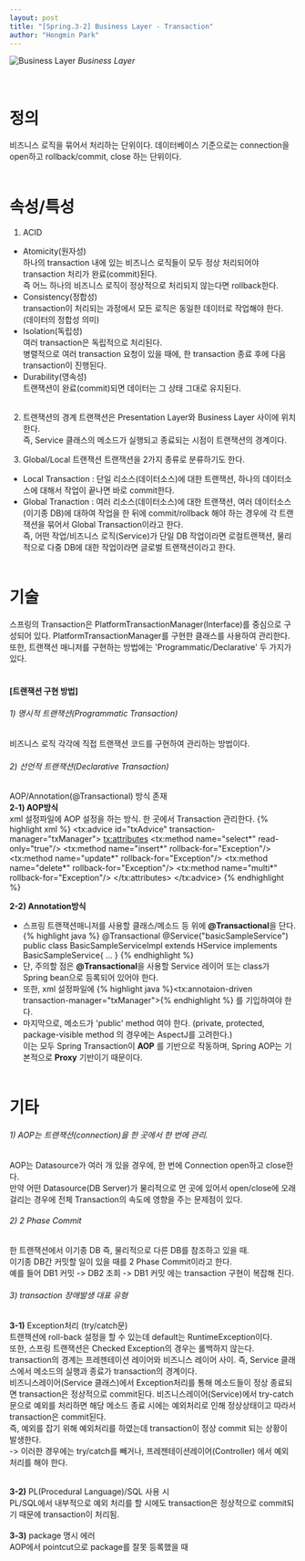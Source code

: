 ```yaml
---
layout: post
title: "[Spring.3-2] Business Layer - Transaction"
author: "Hongmin Park"
---
```


![Business Layer](https://mail.google.com/mail/u/0?ui=2&ik=e26376f5e4&view=fimg&th=16b690ff6a49d2e9&attid=0.12&disp=emb&attbid=ANGjdJ9BuqnXHFctMzgwFEuBvjZP16IXM-IP-8JM96NirSOfoNPPvSJ7_B3biXB3FWN_gmagntVZiV9HWzwsy-7sI27j06CTYu2xN2aBytUbz-8DsitZ-ghXAGD2uF8&sz=s0-l75-ft&ats=1560951710471&rm=16b690ff6a49d2e9&zw&atsh=1 "Business Layer")
_Business Layer_

<br>

# 정의
비즈니스 로직을 묶어서 처리하는 단위이다. 데이터베이스 기준으로는 connection을 open하고 rollback/commit, close 하는 단위이다.<br><br>

# 속성/특성
1) ACID
- Atomicity(원자성)<br>
하나의 transaction 내에 있는 비즈니스 로직들이 모두 정상 처리되어야 transaction 처리가 완료(commit)된다.<br>
즉 어느 하나의 비즈니스 로직이 정상적으로 처리되지 않는다면 rollback한다.<br>
- Consistency(정합성)<br>
transaction이 처리되는 과정에서 모든 로직은 동일한 데이터로 작업해야 한다.<br> 
(데이터의 정합성 의미)<br>
- Isolation(독립성)<br>
여러 transaction은 독립적으로 처리된다. <br>
병렬적으로 여러 transaction 요청이 있을 때에, 한 transaction 종료 후에 다음 transaction이 진행된다.
- Durability(영속성)<br>
트랜잭션이 완료(commit)되면 데이터는 그 상태 그대로 유지된다.<br><br>

2) 트랜잭션의 경계
트랜잭션은 Presentation Layer와 Business Layer 사이에 위치한다. <br>
즉, Service 클래스의 메소드가 실행되고 종료되는 시점이 트랜잭션의 경계이다. 

3) Global/Local 트랜잭션
트랜잭션을 2가지 종류로 분류하기도 한다.<br>
- Local Transaction : 단일 리소스(데이터소스)에 대한 트랜잭션, 하나의 데이터소스에 대해서 작업이 끝나면 바로 commit한다.
- Global Tranaction : 여러 리소스(데이터소스)에 대한 트랜잭션, 여러 데이터소스(이기종 DB)에 대하여 작업을 한 뒤에 commit/rollback 해야 하는 경우에 각 트랜잭션을 묶어서 Global Transaction이라고 한다.<br>
즉, 어떤 작업/비즈니스 로직(Service)가 단일 DB 작업이라면 로컬트랜잭션, 물리적으로 다중 DB에 대한 작업이라면 글로벌 트랜잭션이라고 한다.<br><br>


# 기술
스프링의 Transaction은 PlatformTransactionManager(Interface)를 중심으로 구성되어 있다. PlatformTransactionManager를 구현한 클래스를 사용하여 관리한다.<br>
또한, 트랜잭션 매니저를 구현하는 방법에는 'Programmatic/Declarative' 두 가지가 있다.<br><br>

#### [트랜잭션 구현 방법]
###### 1) 명시적 트랜잭션(Programmatic Transaction)
비즈니스 로직 각각에 직접 트랜잭션 코드를 구현하여 관리하는 방법이다.<br>
###### 2) 선언적 트랜잭션(Declarative Transaction)
AOP/Annotation(@Transactional) 방식 존재<br>
**2-1) AOP방식**<br>
xml 설정파일에 AOP 설정을 하는 방식. 한 곳에서 Transaction 관리한다.
{% highlight xml %}
<bean id="txManager" class="org.springframework.jdbc.datasource.DataSourceTransactionManager">
       <property name="dataSource" ref="dataSource"/>
</bean>
<tx:advice id="txAdvice" transaction-manager="txManager">
   <tx:attributes>
       <tx:method name="select*" read-only="true"/>
       <tx:method name="insert*" rollback-for="Exception"/>
       <tx:method name="update*" rollback-for="Exception"/>
       <tx:method name="delete*" rollback-for="Exception"/>
       <tx:method name="multi*" rollback-for="Exception"/>
   </tx:attributes>
</tx:advice>
{% endhighlight %}

**2-2) Annotation방식**<br>
- 스프링 트랜잭션매니저를 사용할 클래스/메소드 등 위에 **@Transactional**을 단다.
{% highlight java %}
@Transactional
@Service("basicSampleService")
public class BasicSampleServiceImpl extends HService implements BasicSampleService{
  ...
}
{% endhighlight %}
- 단, 주의할 점은 **@Transactional**을 사용할 Service 레이어 또는 class가 Spring bean으로 등록되어 있어야 한다.<br>
- 또한, xml 설정파일에 
{% highlight java %}<tx:annotaion-driven transaction-manager="txManager">{% endhighlight %}
를 기입하여야 한다. <br>
- 마지막으로, 메소드가 'public' method 여야 한다. (private, protected, package-visible method 의 경우에는 AspectJ를 고려한다.) 
<br>이는 모두 Spring Transaction이 **AOP** 를 기반으로 작동하며, Spring AOP는 기본적으로 **Proxy** 기반이기 때문이다.
<br><br>

# 기타
###### 1) AOP는 트랜잭션(connection)을 한 곳에서 한 번에 관리.<br>
AOP는 Datasource가 여러 개 있을 경우에, 한 번에 Connection open하고 close한다. <br>
만약 어떤 Datasource(DB Server)가 물리적으로 먼 곳에 있어서 open/close에 오래 걸리는 경우에 전체 Transaction의 속도에 영향을 주는 문제점이 있다.

###### 2) 2 Phase Commit
한 트랜잭션에서 이기종 DB 즉, 물리적으로 다른 DB를 참조하고 있을 때. <br>
이기종 DB간 커밋할 일이 있을 때를 2 Phase Commit이라고 한다. <br>
예를 들어 DB1 커밋 -> DB2 조희 -> DB1 커밋 에는 transaction 구현이 복잡해 진다.

###### 3) transaction 장애발생 대표 유형<br>
**3-1)** Exception처리 (try/catch문)<br>
트랜잭션에 roll-back 설정을 할 수 있는데 default는 RuntimeException이다. <br>
또한, 스프링 트랜잭션은 Checked Exception의 경우는 롤백하지 않는다.<br>
transaction의 경계는 프레젠테이션 레이어와 비즈니스 레이어 사이. 즉, Service 클래스에서 메소드의 실행과 종료가 transaction의 경계이다.<br>
비즈니스레이어(Service 클래스)에서 Exception처리를 통해 메소드들이 정상 종료되면 transaction은 정상적으로 commit된다. 비즈니스레이어(Service)에서 try-catch문으로 예외를 처리하면 해당 메소드 종료 시에는 예외처리로 인해 정상상태이고 따라서 transaction은 commit된다.<br>
즉, 예외를 잡기 위해 예외처리를 하였는데 transaction이 정상 commit 되는 상황이 발생한다.<br>
-> 이러한 경우에는 try/catch를 빼거나, 프레젠테이션레이어(Controller) 에서 예외 처리를 해야 한다.<br><br>

**3-2)** PL(Procedural Language)/SQL 사용 시<br>
PL/SQL에서 내부적으로 예외 처리를 할 시에도 transaction은 정상적으로 commit되기 때문에 transaction이 처리됨.<br><br>
**3-3)** package 명시 에러<br>
AOP에서 pointcut으로 package를 잘못 등록했을 때

 

 
